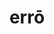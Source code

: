 ---
title: errō
meaning: to wander
ch: five
pos: verb
inf: errāre
secondppstem: err
infend: āre
conjugation: first
derivative: erroneous
six: y
---